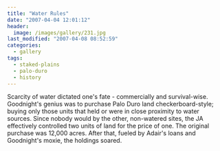 ```yaml
---
title: "Water Rules"
date: "2007-04-04 12:01:12"
header:
  image: /images/gallery/231.jpg
last_modified: "2007-04-08 08:52:59"
categories:
  - gallery
tags:
  - staked-plains
  - palo-duro
  - history  
---
```


Scarcity of water dictated one's fate - commercially and survival-wise. Goodnight's genius was to purchase Palo Duro land checkerboard-style; buying only those units that held or were in close proximity to water sources. Since nobody would by the other, non-watered sites, the JA effectively controlled two units of land for the price of one. The original purchase was 12,000 acres. After that, fueled by Adair's loans and Goodnight's moxie, the holdings soared.
